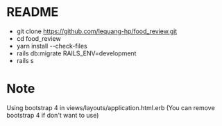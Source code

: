 # README

* git clone https://github.com/lequang-hp/food_review.git
* cd food_review
* yarn install --check-files
* rails db:migrate RAILS_ENV=development
* rails s


# Note
Using bootstrap 4 in views/layouts/application.html.erb (You can remove bootstrap 4 if don't want to use)
